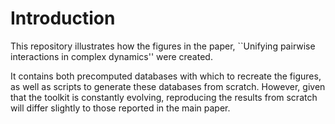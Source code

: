 # Introduction

This repository illustrates how the figures in the paper, ``Unifying pairwise interactions in complex dynamics'' were created.

It contains both precomputed databases with which to recreate the figures, as well as scripts to generate these databases from scratch.
However, given that the toolkit is constantly evolving, reproducing the results from scratch will differ slightly to those reported in the main paper.